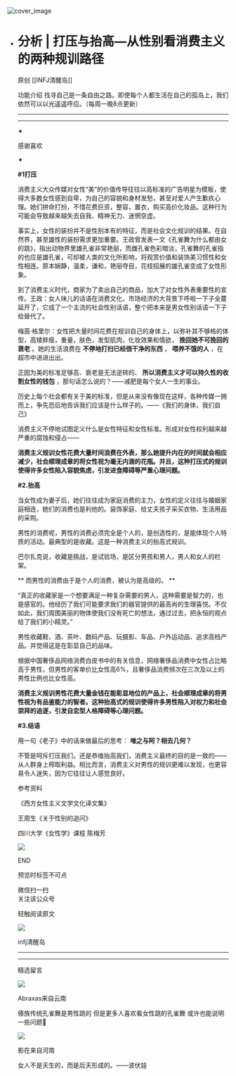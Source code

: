 ![cover_image](https://mmbiz.qlogo.cn/mmbiz_jpg/DZCdtia4bJxrjxp94CicPWvTlG3gR90hwOKUIyXWH7T1dbLJYRWEkfxWMOZVgnPQXZUfTO3xq04iasofyl0NkQk0A/0?wx_fmt=jpeg)

- #  分析 | 打压与抬高—从性别看消费主义的两种规训路径
  
  原创  [[INFJ清醒岛]]  
  
  
  
  
  
  功能介绍  找寻自己是一条自由之路。即使每个人都生活在自己的孤岛上，我们依然可以以光遥遥呼应。（每周一晚8点更新）
  
  __ __
  
  __ _ _
  
  ✦
  
  
  
  
  
  感谢喜欢
  
  ✦
  
  
  
  **#1打压**
  
  消费主义大众传媒对女性“美”的价值传导往往以高标准的广告明星为模板，使得大多数女性感到自卑，为自己的容貌和身材发愁，甚至对爱人产生歉疚心理。她们拼命打扮，不惜花费巨资，整容，置衣，购买高价化妆品。这种行为可能会导致越来越失去自我、精神无力、迷惘空虚。
  
  事实上，女性的装扮并不是性别本有的特征，而是社会文化规训的结果。在自然界，甚至雄性的装扮需求更加重要。王政曾发表一文《孔雀舞为什么都由女的跳》，指出动物界里雄孔雀非常艳丽，而雌孔雀色彩暗淡，孔雀舞的孔雀指的也应是雄孔雀，可却被人类的文化所影响，将观赏价值和装饰美习惯性和女性相连。原本娴静，温柔，谦和，艳丽夺目，花枝招展的雄孔雀变成了女性形象。
  
  到了消费主义时代，商家为了卖出自己的商品，加大了对女性外表重要性的宣传。王政：女人味儿的话语在消费文化，市场经济的大背景下呼啦一下子全蔓延开了，它成了一个主流的社会性别话语，整个把本来是男女性别话语一下子给替代了。
  
  梅茵·格里尔：女性把大量时间花费在规训自己的身体上，以弥补其不够格的体型，高矮胖瘦，重量，肤色，发型肌肉，化妆效果和情欲， **挽回她不可挽回的衰老**
  。她的生活浪费在 **不停地打扫已经很干净的东西** ， **喂养不饿的人** ，在超市中进进出出。
  
  正因为美的标准足够高、衰老是无法逆转的、 **所以消费主义才可以持久性的收割女性的钱包** ，那句话怎么说的？——减肥是每个女人一生的事业。
  
  
  
  历史上每个社会都有关于美的标准，但是从来没有像现在这样，各种传媒一拥而上，争先恐后地告诉我们应该是什么样子的。——《我们的身体，我们自己》
  
  消费主义不停地试图定义什么是女性特征和女性标准。形成对女性权利越来越严重的腐蚀和侵占——
  
  
  
  **消费主义规训女性花费大量时间浪费在外表，那么她提升内在的时间就会相应减少，社会顺理成章的将女性视为毫无内涵的花瓶。并且，这种打压式的规训使得许多女性陷入容貌焦虑，引发进食障碍等严重心理问题。**  
  
  **#2.抬高**
  
  当女性成为妻子后，她们往往成为家庭消费的主力，女性的定义往往与婚姻家庭相连，她们的消费也是利他的。装饰家庭、给丈夫孩子采买衣物、生活用品的采购。
  
  男性的消费呢，男性的消费必须完全是个人的，是创造性的，是能体现个人特质的活动。最典型的是收藏。这是一种消费主义的抬高式规训。
  
  
  
  巴尔扎克说，收藏是挑战，是试验场，是区分男孩和男人，男人和女人的栏架。
  
  
  
  ** 而男性的消费由于是个人的消费，被认为是高级的。  **
  
  “真正的收藏家是一个想要满足一种复杂需要的男人，这种需要是智力的，也是感官的。他经历了我们可能要求我们的器官提供的最高尚的生理喜悦。不仅如此，我们周围美丽的物体使我们没有死亡的想法，通过过去，把永恒的观点给了我们的小精灵。”
  
  
  
  男性收藏鞋、酒、茶叶、数码产品、玩摄影、车品、户外运动品、追求高档产品。并觉得这是在彰显自己的品味。
  
  根据中国奢侈品网络消费白皮书中的有关信息，网络奢侈品消费中女性占比略高于男性，但男性的客单价比女性高6%，且奢侈品消费频次在三次及以上的男性比例也比女性高。
  
  **消费主义规训男性花费大量金钱在能彰显地位的产品上，社会顺理成章的将男性视为有品鉴能力的智者。这种抬高式的规训使得许多男性陷入对权力和社会崇拜的追逐，引发自恋型人格障碍等心理问题。**
  
  **#3.结语**
  
  
  
  用一句《老子》中的话来做最后的思考： **唯之与阿？相去几何？**
  
  不管是呵斥打压我们，还是恭维抬高我们，消费主义最终的目的是一致的——从人群身上榨取利益。相比而言，消费主义对男性的规训更难以发现，也更容易令人迷失，因为它往往让人感觉良好。
  
  参考资料
  
  《西方女性主义文学文化译文集》
  
  王周生《关于性别的追问》
  
  四川大学《女性学》课程 陈梅芳
  
  
  
  ![](https://mmbiz.qpic.cn/mmbiz_gif/7FiadXCUBpqt43ySAFleQonQAWQDMwvCPOiaiaFlUYSG8ibicVqc4d5rBa4niaAWr9DmauJ43FCich2gaNDU6PiaKZQf6w/640?wx_fmt=gif)
  
  END  
  
  预览时标签不可点
  
  微信扫一扫  
  关注该公众号
  
  
  
  轻触阅读原文
  
  ![](http://mmbiz.qpic.cn/mmbiz_png/DZCdtia4bJxpcRrqEcIicNn7icChObS1Eqm6u2hlN1LGAHvlMHZg6O2a3A47KdeC6IqvVTuryNZQpDFQ1LX3JvT9w/0?wx_fmt=png)
  
  infj清醒岛
  
  
  
  
  
  
  
  ****
  
  
  
  ****
  
  
  
  
  
  精选留言
  
  ![](http://mmsns.qpic.cn/mmsns/iaxNB5XaibCeLTYWIUGCYm7cS1kFxTx4ibUSEBZJ6VnOdXPDItJ9PaGRg/0)
  
  Abraxas来自云南
  
  傣族传统孔雀舞是男性跳的 但是更多人喜欢看女性跳的孔雀舞 或许也能说明一些问题🤔
  
  ![](http://mmsns.qpic.cn/mmsns/iaxNB5XaibCeLTYWIUGCYm7cS1kFxTx4ibUSEBZJ6VnOdXPDItJ9PaGRg/0)
  
  影在来自河南
  
  女人不是天生的，而是后天形成的。——波伏娃